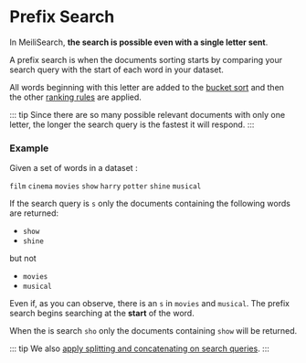# Prefix Search

In MeiliSearch, **the search is possible even with a single letter sent**.

A prefix search is when the documents sorting starts by comparing your search query with the start of each word in your dataset.

All words beginning with this letter are added to the [bucket sort](/advanced_guides/bucket_sort.md) and then the other [ranking rules](/advanced_guides/ranking.md#ranking-rules) are applied.

::: tip
Since there are so many possible relevant documents with only one letter, the longer the search query is the fastest it will respond.
:::

### Example

Given a set of words in a dataset : 

`film` `cinema` `movies` `show` `harry` `potter` `shine` `musical`

If the search query is `s` only the documents containing the following words are returned:

- `show`
- `shine` 

but not 

- `movies`
- `musical`

Even if, as you can observe, there is an `s` in `movies` and `musical`. The prefix search begins searching at the **start** of the word.

When the is search `sho` only the documents containing `show` will be returned.

::: tip
We also [apply splitting and concatenating on search queries](/advanced_guides/concatanted_and_splitted.md).
:::